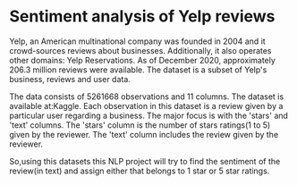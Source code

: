 # Sentiment analysis of Yelp reviews
Yelp, an American multinational company was founded in 2004 and it crowd-sources reviews about businesses. Additionally, it also operates other domains: Yelp Reservations. As of December 2020, approximately 206.3 million reviews were available. The dataset is a subset of Yelp's business, reviews and user data.

The data consists of 5261668 observations and 11 columns. The dataset is available at:Kaggle. Each observation in this dataset is a review given by a particular user regarding a business. The major focus is with the 'stars' and 'text' columns. The 'stars' column is the number of stars ratings(1 to 5) given by the reviewer. The 'text' column includes the review given by the reviewer.

So,using this datasets this NLP project will try to find the sentiment of the review(in text) and assign either that belongs to 1 star or 5 star ratings.
